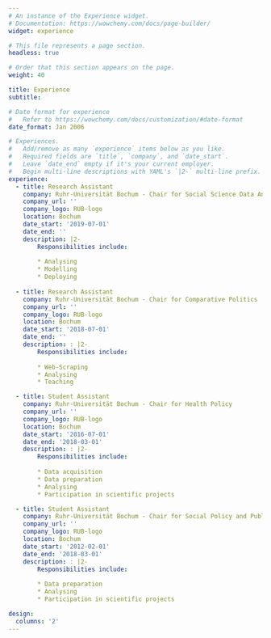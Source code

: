 ```yaml
---
# An instance of the Experience widget.
# Documentation: https://wowchemy.com/docs/page-builder/
widget: experience

# This file represents a page section.
headless: true

# Order that this section appears on the page.
weight: 40

title: Experience
subtitle:

# Date format for experience
#   Refer to https://wowchemy.com/docs/customization/#date-format
date_format: Jan 2006

# Experiences.
#   Add/remove as many `experience` items below as you like.
#   Required fields are `title`, `company`, and `date_start`.
#   Leave `date_end` empty if it's your current employer.
#   Begin multi-line descriptions with YAML's `|2-` multi-line prefix.
experience:
  - title: Research Assistant
    company: Ruhr-Universität Bochum - Chair for Social Science Data Analysis
    company_url: ''
    company_logo: RUB-logo
    location: Bochum
    date_start: '2019-07-01'
    date_end: ''
    description: |2-
        Responsibilities include:
        
        * Analysing
        * Modelling
        * Deploying
        
  - title: Research Assistant
    company: Ruhr-Universität Bochum - Chair for Comparative Politics
    company_url: ''
    company_logo: RUB-logo
    location: Bochum
    date_start: '2018-07-01'
    date_end: ''
    description: : |2-
        Responsibilities include:
        
        * Web-Scraping
        * Analysing
        * Teaching

  - title: Student Assistant
    company: Ruhr-Universität Bochum - Chair for Health Policy
    company_url: ''
    company_logo: RUB-logo
    location: Bochum
    date_start: '2016-07-01'
    date_end: '2018-03-01'
    description: : |2-
        Responsibilities include:
        
        * Data acquisition
        * Data preparation
        * Analysing
        * Participation in scientific projects

  - title: Student Assistant
    company: Ruhr-Universität Bochum - Chair for Social Policy and Public Economics
    company_url: ''
    company_logo: RUB-logo
    location: Bochum
    date_start: '2012-02-01'
    date_end: '2018-03-01'
    description: : |2-
        Responsibilities include:
        
        * Data preparation
        * Analysing
        * Participation in scientific projects

design:
  columns: '2'
---
```

